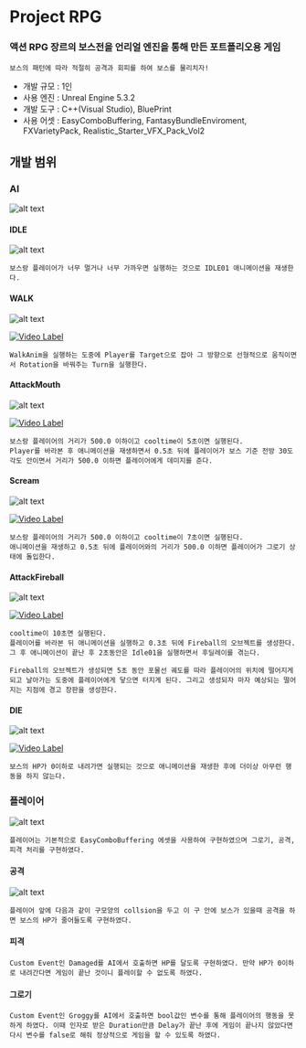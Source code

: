 # Project RPG
### 액션 RPG 장르의 보스전을 언리얼 엔진을 통해 만든 포트폴리오용 게임
    보스의 패턴에 따라 적절히 공격과 회피를 하여 보스를 물리치자!
- 개발 규모 : 1인
- 사용 엔진 : Unreal Engine 5.3.2
- 개발 도구 : C++(Visual Studio), BluePrint
- 사용 어셋 : EasyComboBuffering, FantasyBundleEnviroment, FXVarietyPack, Realistic_Starter_VFX_Pack_Vol2

## 개발 범위
### AI 
![alt text](Image/image.png)
#### IDLE
![alt text](Image/image-2.png)
    
    보스랑 플레이어가 너무 멀거나 너무 가까우면 실행하는 것으로 IDLE01 애니메이션을 재생한다.
#### WALK
![alt text](Image/image-1.png)

[![Video Label](http://img.youtube.com/vi/Gl6H8AaaAZ0/0.jpg)](https://youtu.be/Gl6H8AaaAZ0)

    WalkAnim을 실행하는 도중에 Player를 Target으로 잡아 그 방향으로 선형적으로 움직이면서 Rotation을 바꿔주는 Turn을 실행한다.
    

#### AttackMouth
![alt text](Image/image-3.png)

[![Video Label](http://img.youtube.com/vi/P6mgh4gjzVE/0.jpg)](https://youtu.be/P6mgh4gjzVE)

    보스랑 플레이어의 거리가 500.0 이하이고 cooltime이 5초이면 실행된다.
    Player를 바라본 후 애니메이션을 재생하면서 0.5초 뒤에 플레이어가 보스 기준 전방 30도 각도 안이면서 거리가 500.0 이하면 플레이어에게 데미지를 준다.


#### Scream
![alt text](Image/image-4.png)

[![Video Label](http://img.youtube.com/vi/oaoJ8bZEgSA/0.jpg)](https://youtu.be/oaoJ8bZEgSA)

    보스랑 플레이어의 거리가 500.0 이하이고 cooltime이 7초이면 실행된다.
    애니메이션을 재생하고 0.5초 뒤에 플레이어와의 거리가 500.0 이하면 플레이어가 그로기 상태에 돌입한다.

#### AttackFireball
![alt text](Image/image-5.png)

[![Video Label](http://img.youtube.com/vi/--aJRXc4b4Q/0.jpg)](https://youtu.be/--aJRXc4b4Q)

    cooltime이 10초면 실행된다.
    플레이어를 바라본 뒤 애니메이션을 실행하고 0.3초 뒤에 Fireball의 오브젝트를 생성한다. 그 후 애니메이션이 끝난 후 2초동안은 Idle01을 실행하면서 후딜레이를 겪는다.

    Fireball의 오브젝트가 생성되면 5초 동안 포물선 궤도를 따라 플레이어의 위치에 떨어지게 되고 날아가는 도중에 플레이어에게 닿으면 터지게 된다. 그리고 생성되자 마자 예상되는 떨어지는 지점에 경고 장판을 생성한다.

#### DIE
![alt text](Image/image-8.png)

[![Video Label](http://img.youtube.com/vi/3nGutFbcPyY/0.jpg)](https://youtu.be/3nGutFbcPyY)

    보스의 HP가 0이하로 내려가면 실행되는 것으로 애니메이션을 재생한 후에 더이상 아무런 행동을 하지 않는다.

### 플레이어
![alt text](Image/image-6.png)

    플레이어는 기본적으로 EasyComboBuffering 에셋을 사용하여 구현하였으며 그로기, 공격, 피격 처리를 구현하였다.

#### 공격
![alt text](Image/image-7.png)
    
    플레이어 앞에 다음과 같이 구모양의 collsion을 두고 이 구 안에 보스가 있을때 공격을 하면 보스의 HP가 줄어들도록 구현하였다.

#### 피격
    Custom Event인 Damaged를 AI에서 호출하면 HP를 달도록 구현하였다. 만약 HP가 0이하로 내려간다면 게임이 끝난 것이니 플레이할 수 없도록 하였다.

#### 그로기
    Custom Event인 Groggy를 AI에서 호출하면 bool값인 변수를 통해 플레이어의 행동을 못하게 하였다. 이때 인자로 받은 Duration만큼 Delay가 끝난 후에 게임이 끝나지 않았다면 다시 변수를 false로 해줘 정상적으로 게임을 할 수 있도록 하였다.
